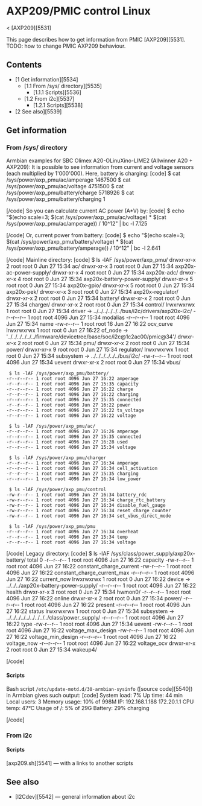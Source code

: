 # AXP209/PMIC control Linux
< [AXP209][5531]
 
This page describes how to get information from PMIC [AXP209][5531]. 
TODO: how to change PMIC AXP209 behaviour. 
## Contents
  * [1 Get information][5534]
    * [1.1 From /sys/ directory][5535]
      * [1.1.1 Scripts][5536]
    * [1.2 From i2c][5537]
      * [1.2.1 Scripts][5538]
  * [2 See also][5539]

## Get information
### From /sys/ directory
Armbian examples for SBC Olimex A20-OLinuXino-LIME2 (Allwinner A20 + AXP209): 
It is possible to see information from current and voltage sensors (each multiplied by 1'000'000). Here, battery is charging: 
[code] 
     $ cat /sys/power/axp_pmu/ac/amperage
    1467500
     $ cat /sys/power/axp_pmu/ac/voltage
    4751500
     $ cat /sys/power/axp_pmu/battery/charge
    5718926
     $ cat /sys/power/axp_pmu/battery/charging
    1
    
[/code]
So you can calculate current AC power (A*V) by: 
[code] 
     $ echo "$(echo scale=3\; $(cat /sys/power/axp_pmu/ac/voltage) \* $(cat /sys/power/axp_pmu/ac/amperage)) / 10^12" | bc -l
    7.125
    
[/code]
Or, current power from battery: 
[code] 
     $ echo "$(echo scale=3\; $(cat /sys/power/axp_pmu/battery/voltage) \* $(cat /sys/power/axp_pmu/battery/amperage)) / 10^12" | bc -l
    2.641
    
[/code]
Mainline directory: 
[code] 
     $ ls -lAF /sys/power/axp_pmu/
    drwxr-xr-x 2 root root    0 Jun 27 15:34 ac/
    drwxr-xr-x 3 root root    0 Jun 27 15:34 axp20x-ac-power-supply/
    drwxr-xr-x 4 root root    0 Jun 27 15:34 axp20x-adc/
    drwxr-xr-x 4 root root    0 Jun 27 15:34 axp20x-battery-power-supply/
    drwxr-xr-x 5 root root    0 Jun 27 15:34 axp20x-gpio/
    drwxr-xr-x 5 root root    0 Jun 27 15:34 axp20x-pek/
    drwxr-xr-x 3 root root    0 Jun 27 15:34 axp20x-regulator/
    drwxr-xr-x 2 root root    0 Jun 27 15:34 battery/
    drwxr-xr-x 2 root root    0 Jun 27 15:34 charger/
    drwxr-xr-x 2 root root    0 Jun 27 15:34 control/
    lrwxrwxrwx 1 root root    0 Jun 27 15:34 driver -> ../../../../../../bus/i2c/drivers/axp20x-i2c/
    -r--r--r-- 1 root root 4096 Jun 27 15:34 modalias
    -r--r--r-- 1 root root 4096 Jun 27 15:34 name
    -rw-r--r-- 1 root root   16 Jun 27 16:22 ocv_curve
    lrwxrwxrwx 1 root root    0 Jun 27 16:22 of_node -> '../../../../../../firmware/devicetree/base/soc/i2c@1c2ac00/pmic@34'/
    drwxr-xr-x 2 root root    0 Jun 27 15:34 pmu/
    drwxr-xr-x 2 root root    0 Jun 27 15:34 power/
    drwxr-xr-x 9 root root    0 Jun 27 15:34 regulator/
    lrwxrwxrwx 1 root root    0 Jun 27 15:34 subsystem -> ../../../../../../bus/i2c/
    -rw-r--r-- 1 root root 4096 Jun 27 15:34 uevent
    drwxr-xr-x 2 root root    0 Jun 27 15:34 vbus/
    
     $ ls -lAF /sys/power/axp_pmu/battery/
    -r--r--r-- 1 root root 4096 Jun 27 16:22 amperage
    -r--r--r-- 1 root root 4096 Jun 27 15:35 capacity
    -r--r--r-- 1 root root 4096 Jun 27 16:22 charge
    -r--r--r-- 1 root root 4096 Jun 27 16:22 charging
    -r--r--r-- 1 root root 4096 Jun 27 15:35 connected
    -r--r--r-- 1 root root 4096 Jun 27 16:22 power
    -r--r--r-- 1 root root 4096 Jun 27 16:22 ts_voltage
    -r--r--r-- 1 root root 4096 Jun 27 16:22 voltage
    
     $ ls -lAF /sys/power/axp_pmu/ac/
    -r--r--r-- 1 root root 4096 Jun 27 16:26 amperage
    -r--r--r-- 1 root root 4096 Jun 27 15:35 connected
    -r--r--r-- 1 root root 4096 Jun 27 16:28 used
    -r--r--r-- 1 root root 4096 Jun 27 15:34 voltage
    
     $ ls -lAF /sys/power/axp_pmu/charger
    -r--r--r-- 1 root root 4096 Jun 27 16:34 amperage
    -r--r--r-- 1 root root 4096 Jun 27 16:34 cell_activation
    -r--r--r-- 1 root root 4096 Jun 27 15:35 charging
    -r--r--r-- 1 root root 4096 Jun 27 16:34 low_power
    
     $ ls -lAF /sys/power/axp_pmu/control
    -rw-r--r-- 1 root root 4096 Jun 27 16:34 battery_rdc
    -rw-r--r-- 1 root root 4096 Jun 27 16:34 charge_rtc_battery
    -rw-r--r-- 1 root root 4096 Jun 27 16:34 disable_fuel_gauge
    -rw-r--r-- 1 root root 4096 Jun 27 16:34 reset_charge_counter
    -rw-r--r-- 1 root root 4096 Jun 27 16:34 set_vbus_direct_mode
    
     $ ls -lAF /sys/power/axp_pmu/pmu
    -r--r--r-- 1 root root 4096 Jun 27 16:34 overheat
    -r--r--r-- 1 root root 4096 Jun 27 15:34 temp
    -r--r--r-- 1 root root 4096 Jun 27 16:34 voltage
    
[/code]
Legacy directory: 
[code] 
     $ ls -lAF /sys/class/power_supply/axp20x-battery/
    total 0
    -r--r--r-- 1 root root 4096 Jun 27 16:22 capacity
    -rw-r--r-- 1 root root 4096 Jun 27 16:22 constant_charge_current
    -rw-r--r-- 1 root root 4096 Jun 27 16:22 constant_charge_current_max
    -r--r--r-- 1 root root 4096 Jun 27 16:22 current_now
    lrwxrwxrwx 1 root root    0 Jun 27 16:22 device -> ../../../axp20x-battery-power-supply/
    -r--r--r-- 1 root root 4096 Jun 27 16:22 health
    drwxr-xr-x 3 root root    0 Jun 27 15:34 hwmon0/
    -r--r--r-- 1 root root 4096 Jun 27 16:22 online
    drwxr-xr-x 2 root root    0 Jun 27 15:34 power/
    -r--r--r-- 1 root root 4096 Jun 27 16:22 present
    -r--r--r-- 1 root root 4096 Jun 27 16:22 status
    lrwxrwxrwx 1 root root    0 Jun 27 15:34 subsystem -> ../../../../../../../../../class/power_supply/
    -r--r--r-- 1 root root 4096 Jun 27 16:22 type
    -rw-r--r-- 1 root root 4096 Jun 27 15:34 uevent
    -rw-r--r-- 1 root root 4096 Jun 27 16:22 voltage_max_design
    -rw-r--r-- 1 root root 4096 Jun 27 16:22 voltage_min_design
    -r--r--r-- 1 root root 4096 Jun 27 16:22 voltage_now
    -r--r--r-- 1 root root 4096 Jun 27 16:22 voltage_ocv
    drwxr-xr-x 2 root root    0 Jun 27 15:34 wakeup4/
    
[/code]
#### Scripts
Bash script `/etc/update-motd.d/30-armbian-sysinfo` ([source code][5540]) in Armbian gives such output: 
[code] 
    System load:   7%           	Up time:       44 min	Local users:   3
    Memory usage:  10% of 998M   	IP:	       192.168.1.188 172.20.1.1
    CPU temp:      47°C           	Usage of /:    5% of 29G
    Battery:       29% charging
    
[/code]
### From i2c
#### Scripts
[axp209.sh][5541] — with a links to another scripts 
## See also
  * [I2Cdev][5542] — general information about i2c
